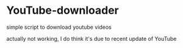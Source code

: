 # YouTube-downloader
simple script to download youtube videos

actually not working, I do think it's due to recent update of YouTube
